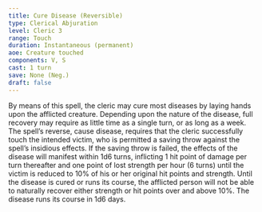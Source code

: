 ```yaml
---
title: Cure Disease (Reversible)
type: Clerical Abjuration
level: Cleric 3
range: Touch
duration: Instantaneous (permanent)
aoe: Creature touched
components: V, S
cast: 1 turn
save: None (Neg.)
draft: false
---
```


By means of this spell, the cleric may cure most diseases by laying hands upon the afflicted creature. Depending upon the nature of the disease, full recovery may require as little time as a single turn, or as long as a week. The spell’s reverse, cause disease, requires that the cleric successfully touch the intended victim, who is permitted a saving throw against the spell’s insidious effects. If the saving throw is failed, the effects of the disease will manifest within 1d6 turns, inflicting 1 hit point of damage per turn thereafter and one point of lost strength per hour (6 turns) until the victim is reduced to 10% of his or her original hit points and strength. Until the disease is cured or runs its course, the afflicted person will not be able to naturally recover either strength or hit points over and above 10%. The disease runs its course in 1d6 days.
